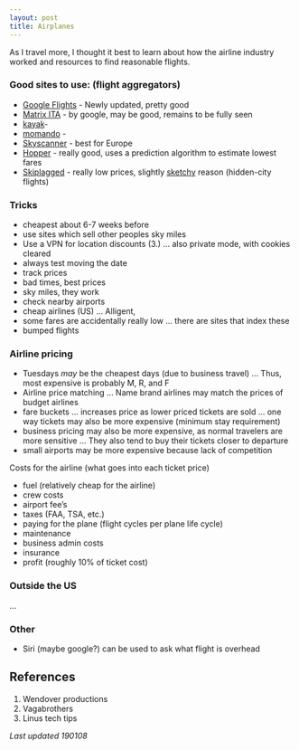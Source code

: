 ```yaml
---
layout: post
title: Airplanes
---
```


As I travel more, I thought it best to learn about how the airline industry worked and resources to find reasonable flights. 

### Good sites to use: (flight aggregators)
* [Google Flights](https://www.google.com/flights?hl=en) - Newly updated, pretty good
* [Matrix ITA](https://matrix.itasoftware.com/) - by google, may be good, remains to be fully seen
* [kayak]()- 
* [momando]() - 
* [Skyscanner](https://www.skyscanner.com/) - best for Europe 
* [Hopper](https://www.hopper.com/) - really good, uses a prediction algorithm to estimate lowest fares
* [Skiplagged](https://skiplagged.com/) - really low prices, slightly [sketchy](https://www.travelandleisure.com/travel-tips/hidden-city-ticketing-consequences) reason (hidden-city flights)

### Tricks
* cheapest about 6-7 weeks before 
* use sites which sell other peoples sky miles
* Use a VPN for location discounts (3.)
... also private mode, with cookies cleared
* always test moving the date
* track prices
* bad times, best prices
* sky miles, they work
* check nearby airports
* cheap airlines (US)
... Alligent, 
* some fares are accidentally really low
... there are sites that index these
* bumped flights



### Airline pricing

* Tuesdays *may* be the cheapest days (due to business travel)
... Thus, most expensive is probably M, R, and F
* Airline price matching 
... Name brand airlines may match the prices of budget airlines
* fare buckets
... increases price as lower priced tickets are sold
... one way tickets may also be more expensive (minimum stay requirement)
* business pricing may also be more expensive, as normal travelers are more sensitive
... They also tend to buy their tickets closer to departure
* small airports may be more expensive because lack of competition

Costs for the airline (what goes into each ticket price)

* fuel (relatively cheap for the airline)
* crew costs
* airport fee’s
* taxes (FAA, TSA, etc.)
* paying for the plane (flight cycles per plane life cycle)
* maintenance	
* business admin costs
* insurance
* profit (roughly 10% of ticket cost)

### Outside the US
…

### Other
* Siri (maybe google?) can be used to ask what flight is overhead


## References
1. Wendover productions
2. Vagabrothers
3. Linus tech tips




_Last updated 190108_







